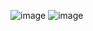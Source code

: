 ![image](https://github.com/Rahul-chaurasiya/Leetcode-Practice-Problem/assets/77222540/f724926b-e28a-4c5d-a24a-e2217bf916f6)
![image](https://github.com/Rahul-chaurasiya/Leetcode-Practice-Problem/assets/77222540/311d5c68-4e54-4efc-a3cf-a74381a61f32)
